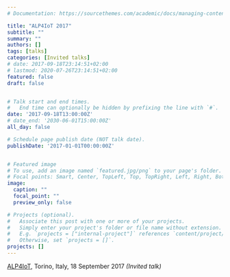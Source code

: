 ```yaml
---
# Documentation: https://sourcethemes.com/academic/docs/managing-content/

title: "ALP4IoT 2017"
subtitle: ""
summary: ""
authors: []
tags: [talks]
categories: [Invited talks]
# date: 2017-09-18T23:14:51+02:00
# lastmod: 2020-07-26T23:14:51+02:00
featured: false
draft: false


# Talk start and end times.
#   End time can optionally be hidden by prefixing the line with `#`.
date: '2017-09-18T13:00:00Z'
# date_end: '2030-06-01T15:00:00Z'
all_day: false

# Schedule page publish date (NOT talk date).
publishDate: '2017-01-01T00:00:00Z'


# Featured image
# To use, add an image named `featured.jpg/png` to your page's folder.
# Focal points: Smart, Center, TopLeft, Top, TopRight, Left, Right, BottomLeft, Bottom, BottomRight.
image:
  caption: ""
  focal_point: ""
  preview_only: false

# Projects (optional).
#   Associate this post with one or more of your projects.
#   Simply enter your project's folder or file name without extension.
#   E.g. `projects = ["internal-project"]` references `content/project/deep-learning/index.md`.
#   Otherwise, set `projects = []`.
projects: []
---
```

[ALP4IoT](http://apice.unibo.it/xwiki/bin/view/ALP4IoT2016/WebHome), Torino, Italy, 18 September 2017 *(Invited talk)*

